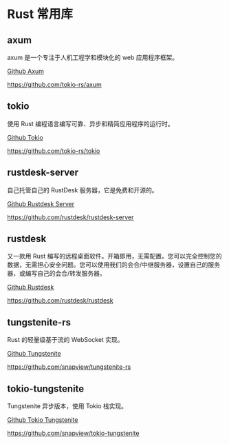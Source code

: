 # Rust 常用库

## axum

axum 是一个专注于人机工程学和模块化的 web 应用程序框架。

[Github Axum](https://github.com/tokio-rs/axum)

https://github.com/tokio-rs/axum

## tokio

使用 Rust 编程语言编写可靠、异步和精简应用程序的运行时。

[Github Tokio](https://github.com/tokio-rs/tokio)

https://github.com/tokio-rs/tokio

## rustdesk-server

自己托管自己的 RustDesk 服务器，它是免费和开源的。

[Github Rustdesk Server](https://github.com/rustdesk/rustdesk-server)

https://github.com/rustdesk/rustdesk-server

## rustdesk

又一款用 Rust 编写的远程桌面软件。开箱即用，无需配置。您可以完全控制您的数据，无需担心安全问题。您可以使用我们的会合/中继服务器，设置自己的服务器，或编写自己的会合/转发服务器。

[Github Rustdesk](https://github.com/rustdesk/rustdesk)

https://github.com/rustdesk/rustdesk

## tungstenite-rs

Rust 的轻量级基于流的 WebSocket 实现。

[Github Tungstenite](https://github.com/snapview/tungstenite-rs)

https://github.com/snapview/tungstenite-rs

## tokio-tungstenite

Tungstenite 异步版本，使用 Tokio 栈实现。

[Github Tokio Tungstenite](https://github.com/snapview/tokio-tungstenite)

https://github.com/snapview/tokio-tungstenite
